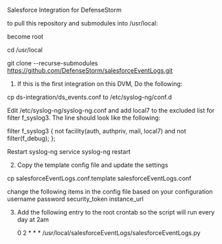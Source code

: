Salesforce Integration for DefenseStorm

to pull this repository and submodules into /usr/local:

become root

cd /usr/local

git clone --recurse-submodules https://github.com/DefenseStorm/salesforceEventLogs.git

1. If this is the first integration on this DVM, Do the following:

  cp ds-integration/ds_events.conf to /etc/syslog-ng/conf.d

  Edit /etc/syslog-ng/syslog-ng.conf and add local7 to the excluded list for filter f_syslog3.  The line should look like the following:

  filter f_syslog3 { not facility(auth, authpriv, mail, local7) and not filter(f_debug); };

  Restart syslog-ng
    service syslog-ng restart

2. Copy the template config file and update the settings

  cp salesforceEventLogs.conf.template salesforceEventLogs.conf

  change the following items in the config file based on your configuration
      username
      password
      security_token
      instance_url

3. Add the following entry to the root crontab so the script will run every
   day at 2am

   0 2 * * * /usr/local/salesforceEventLogs/salesforceEventLogs.py
